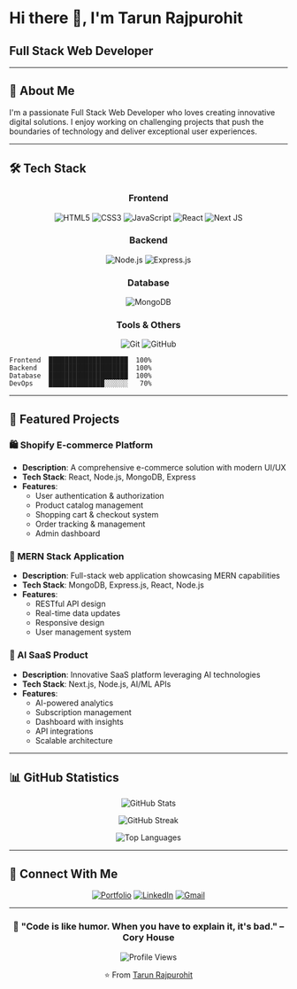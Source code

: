 # Hi there 👋, I'm Tarun Rajpurohit

## Full Stack Web Developer

---

## 🚀 About Me

I'm a passionate Full Stack Web Developer who loves creating innovative digital solutions. I enjoy working on challenging projects that push the boundaries of technology and deliver exceptional user experiences.

---

## 🛠️ Tech Stack

<div align="center">

### Frontend
![HTML5](https://img.shields.io/badge/html5-%23E34F26.svg?style=for-the-badge&logo=html5&logoColor=white)
![CSS3](https://img.shields.io/badge/css3-%231572B6.svg?style=for-the-badge&logo=css3&logoColor=white)
![JavaScript](https://img.shields.io/badge/javascript-%23323330.svg?style=for-the-badge&logo=javascript&logoColor=%23F7DF1E)
![React](https://img.shields.io/badge/react-%2320232a.svg?style=for-the-badge&logo=react&logoColor=%2361DAFB)
![Next JS](https://img.shields.io/badge/Next-black?style=for-the-badge&logo=next.js&logoColor=white)

### Backend
![Node.js](https://img.shields.io/badge/node.js-6DA55F?style=for-the-badge&logo=node.js&logoColor=white)
![Express.js](https://img.shields.io/badge/express.js-%23404d59.svg?style=for-the-badge&logo=express&logoColor=%2361DAFB)

### Database
![MongoDB](https://img.shields.io/badge/MongoDB-%234ea94b.svg?style=for-the-badge&logo=mongodb&logoColor=white)

### Tools & Others
![Git](https://img.shields.io/badge/git-%23F05033.svg?style=for-the-badge&logo=git&logoColor=white)
![GitHub](https://img.shields.io/badge/github-%23121011.svg?style=for-the-badge&logo=github&logoColor=white)

</div>

```
Frontend  ████████████████████  100%
Backend   ████████████████████  100%
Database  ████████████████████  100%
DevOps    ██████████████░░░░░░   70%
```

---

## 🎯 Featured Projects

### 🛍️ Shopify E-commerce Platform
- **Description**: A comprehensive e-commerce solution with modern UI/UX
- **Tech Stack**: React, Node.js, MongoDB, Express
- **Features**: 
  - User authentication & authorization
  - Product catalog management
  - Shopping cart & checkout system
  - Order tracking & management
  - Admin dashboard

### 🌟 MERN Stack Application
- **Description**: Full-stack web application showcasing MERN capabilities
- **Tech Stack**: MongoDB, Express.js, React, Node.js
- **Features**:
  - RESTful API design
  - Real-time data updates
  - Responsive design
  - User management system

### 🤖 AI SaaS Product
- **Description**: Innovative SaaS platform leveraging AI technologies
- **Tech Stack**: Next.js, Node.js, AI/ML APIs
- **Features**:
  - AI-powered analytics
  - Subscription management
  - Dashboard with insights
  - API integrations
  - Scalable architecture

---

## 📊 GitHub Statistics

<div align="center">

![GitHub Stats](https://github-readme-stats.vercel.app/api?username=tarunrajpurohit&theme=radical&hide_border=false&include_all_commits=true&count_private=true)

![GitHub Streak](https://github-readme-streak-stats.herokuapp.com/?user=tarunrajpurohit&theme=radical&hide_border=false)

![Top Languages](https://github-readme-stats.vercel.app/api/top-langs/?username=tarunrajpurohit&theme=radical&hide_border=false&include_all_commits=true&count_private=true&layout=compact)

</div>

---

## 🤝 Connect With Me

<div align="center">

[![Portfolio](https://img.shields.io/badge/Portfolio-%23000000.svg?style=for-the-badge&logo=firefox&logoColor=#FF7139)](your-portfolio-link)
[![LinkedIn](https://img.shields.io/badge/linkedin-%230077B5.svg?style=for-the-badge&logo=linkedin&logoColor=white)](your-linkedin-link)
[![Gmail](https://img.shields.io/badge/Gmail-D14836?style=for-the-badge&logo=gmail&logoColor=white)](mailto:your-email@gmail.com)

</div>

---

<div align="center">

### 💫 "Code is like humor. When you have to explain it, it's bad." – Cory House

![Profile Views](https://komarev.com/ghpvc/?username=tarunrajpurohit&color=brightgreen)

⭐️ From [Tarun Rajpurohit](https://github.com/tarunrajpurohit)

</div>
